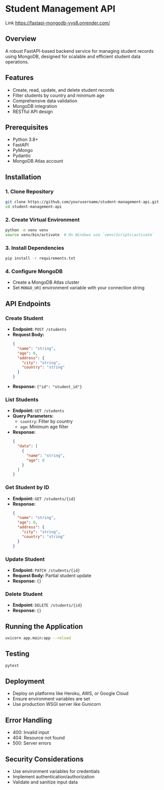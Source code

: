 # Student Management API

Link https://fastapi-mongodb-vys8.onrender.com/

## Overview
A robust FastAPI-based backend service for managing student records using MongoDB, designed for scalable and efficient student data operations.

## Features
- Create, read, update, and delete student records
- Filter students by country and minimum age
- Comprehensive data validation
- MongoDB integration
- RESTful API design

## Prerequisites
- Python 3.8+
- FastAPI
- PyMongo
- Pydantic
- MongoDB Atlas account

## Installation

### 1. Clone Repository
```bash
git clone https://github.com/yourusername/student-management-api.git
cd student-management-api
```

### 2. Create Virtual Environment
```bash
python -m venv venv
source venv/bin/activate  # On Windows use `venv\Scripts\activate`
```

### 3. Install Dependencies
```bash
pip install -r requirements.txt
```

### 4. Configure MongoDB
- Create a MongoDB Atlas cluster
- Set `MONGO_URI` environment variable with your connection string

## API Endpoints

### Create Student
- **Endpoint:** `POST /students`
- **Request Body:** 
  ```json
  {
    "name": "string",
    "age": 0,
    "address": {
      "city": "string", 
      "country": "string"
    }
  }
  ```
- **Response:** `{"id": "student_id"}`

### List Students
- **Endpoint:** `GET /students`
- **Query Parameters:** 
  - `country`: Filter by country
  - `age`: Minimum age filter
- **Response:** 
  ```json
  {
    "data": [
      {
        "name": "string",
        "age": 0
      }
    ]
  }
  ```

### Get Student by ID
- **Endpoint:** `GET /students/{id}`
- **Response:** 
  ```json
  {
    "name": "string",
    "age": 0,
    "address": {
      "city": "string",
      "country": "string"
    }
  }
  ```

### Update Student
- **Endpoint:** `PATCH /students/{id}`
- **Request Body:** Partial student update
- **Response:** `{}`

### Delete Student
- **Endpoint:** `DELETE /students/{id}`
- **Response:** `{}`

## Running the Application
```bash
uvicorn app.main:app --reload
```

## Testing
```bash
pytest
```

## Deployment
- Deploy on platforms like Heroku, AWS, or Google Cloud
- Ensure environment variables are set
- Use production WSGI server like Gunicorn

## Error Handling
- 400: Invalid input
- 404: Resource not found
- 500: Server errors

## Security Considerations
- Use environment variables for credentials
- Implement authentication/authorization
- Validate and sanitize input data
